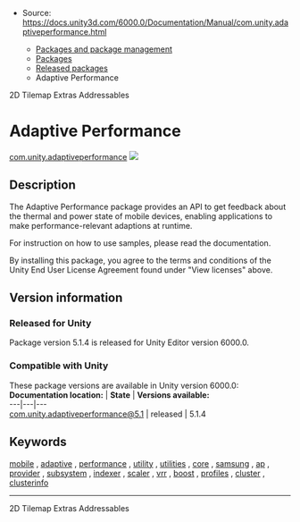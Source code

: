 * Source: https://docs.unity3d.com/6000.0/Documentation/Manual/com.unity.adaptiveperformance.html

  * [Packages and package management](https://docs.unity3d.com/6000.0/Documentation/Manual/PackagesList.html)
  * [Packages](https://docs.unity3d.com/6000.0/Documentation/Manual/Packages-all.html)
  * [Released packages](https://docs.unity3d.com/6000.0/Documentation/Manual/pack-safe.html)
  * Adaptive Performance 


[](https://docs.unity3d.com/6000.0/Documentation/Manual/com.unity.2d.tilemap.extras.html)
2D Tilemap Extras 
[](https://docs.unity3d.com/6000.0/Documentation/Manual/com.unity.addressables.html)
Addressables 
# Adaptive Performance
[com.unity.adaptiveperformance](https://docs.unity3d.com/Packages/com.unity.adaptiveperformance@5.1/manual/index.html) ![](https://docs.unity3d.com/6000.0/Documentation/uploads/Main/iconRel.png)
## Description
The Adaptive Performance package provides an API to get feedback about the thermal and power state of mobile devices, enabling applications to make performance-relevant adaptions at runtime.  
  
For instruction on how to use samples, please read the documentation.  
  
By installing this package, you agree to the terms and conditions of the Unity End User License Agreement found under "View licenses" above. 
## Version information
### Released for Unity
Package version 5.1.4 is released for Unity Editor version 6000.0.
### Compatible with Unity
These package versions are available in Unity version 6000.0:
**Documentation location:** | **State** | **Versions available:**  
---|---|---  
[com.unity.adaptiveperformance@5.1](https://docs.unity3d.com/Packages/com.unity.adaptiveperformance@5.1/manual/index.html) | released | 5.1.4  
## Keywords
[mobile](https://docs.unity3d.com/6000.0/Documentation/Manual/pack-keys.html#mobile) , [adaptive](https://docs.unity3d.com/6000.0/Documentation/Manual/pack-keys.html#adaptive) , [performance](https://docs.unity3d.com/6000.0/Documentation/Manual/pack-keys.html#performance) , [utility](https://docs.unity3d.com/6000.0/Documentation/Manual/pack-keys.html#utility) , [utilities](https://docs.unity3d.com/6000.0/Documentation/Manual/pack-keys.html#utilities) , [core](https://docs.unity3d.com/6000.0/Documentation/Manual/pack-keys.html#core) , [samsung](https://docs.unity3d.com/6000.0/Documentation/Manual/pack-keys.html#samsung) , [ap](https://docs.unity3d.com/6000.0/Documentation/Manual/pack-keys.html#ap) , [provider](https://docs.unity3d.com/6000.0/Documentation/Manual/pack-keys.html#provider) , [subsystem](https://docs.unity3d.com/6000.0/Documentation/Manual/pack-keys.html#subsystem) , [indexer](https://docs.unity3d.com/6000.0/Documentation/Manual/pack-keys.html#indexer) , [scaler](https://docs.unity3d.com/6000.0/Documentation/Manual/pack-keys.html#scaler) , [vrr](https://docs.unity3d.com/6000.0/Documentation/Manual/pack-keys.html#vrr) , [boost](https://docs.unity3d.com/6000.0/Documentation/Manual/pack-keys.html#boost) , [profiles](https://docs.unity3d.com/6000.0/Documentation/Manual/pack-keys.html#profiles) , [cluster](https://docs.unity3d.com/6000.0/Documentation/Manual/pack-keys.html#cluster) , [clusterinfo](https://docs.unity3d.com/6000.0/Documentation/Manual/pack-keys.html#clusterinfo)
* * *
[](https://docs.unity3d.com/6000.0/Documentation/Manual/com.unity.2d.tilemap.extras.html)
2D Tilemap Extras 
[](https://docs.unity3d.com/6000.0/Documentation/Manual/com.unity.addressables.html)
Addressables 
